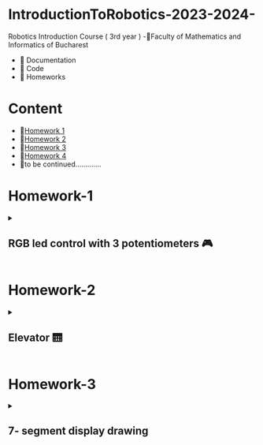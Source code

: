 # IntroductionToRobotics-2023-2024-

Robotics Introduction Course ( 3rd year )
-📍Faculty of Mathematics and Informatics of Bucharest
- 🤖 Documentation
- 🤖 Code
- 🤖 Homeworks

# Content
- 🚨[Homework 1](#homework-1)
- 🚨[Homework 2](#homework-2)
- 🚨[Homework 3](#homework-3)
- 🚨[Homework 4](#homework-4)
- 🚨to be continued.............
# Homework-1
<details>
<summary> <h2> RGB led control with 3 potentiometers 🎮 </h2> </summary>
<h3>Task</h3>
<details>
Utilize a separate potentiometer to independently control each color of the RGB LED (Red, Green, and Blue). This control should be achieved using digital electronics.
</details>

### 🖥 Code : [ The Code 🖥 ](https://github.com/anacimpeanu/IntroductionToRobotics-2023-2024-/blob/main/Homework/RGB_HOMEWORK_1.ino)

### 🕹 Electronic scheme: ![IR schema final](https://github.com/anacimpeanu/IntroductionToRobotics-2023-2024-/assets/115561036/94e1bbc6-0383-4f4e-93e0-0ff483e604af)


### 📸 Electronic circuit in real life:
![ir 4](https://github.com/anacimpeanu/IntroductionToRobotics-2023-2024-/assets/115561036/ea5f1460-1497-47f4-814b-68cbce823bef)


![ir 3](https://github.com/anacimpeanu/IntroductionToRobotics-2023-2024-/assets/115561036/f2147743-0050-4abc-8c60-3fa82d5a2e7c)

### 📽 Video : [ RGB Video 🧨](https://youtu.be/yFtEyoPxVpA)

### 🔌 Important : 
- The red LED has too much internal resistance, and a 330 resistor further reduces the current reaching the LED
- So, for the red LED, I use a resistance of 10, so we allow a current with a higher intensity to reach the LED

</details> 

# Homework-2
<details>
<summary> <h2> Elevator 🛗 </h2> </summary>
  
This assignment involves simulating a 3-floor elevator control system using
LEDs, buttons, and a buzzer with Arduino.
You'll acquire expertise in utilizing button state transitions, applying debouncing methods, and orchestrating various components to simulate real-life situations.
## Tasks
### Design a control system that simulates a 3-floor elevator using the Arduino platform.
### LED Indicators: 
- Three LEDs, each symbolizing a different floor, with one lighting up to show the current floor. Another LED indicating the elevator's status, blinking during movement and 
staying steady when stationary.
### Buttons:
- Create 3 buttons for floor call requests. When pressed, the elevator should simulate movement towards the corresponding floor after a brief delay (2-3 seconds).
### Buzzer: The buzzer should produce brief sounds in the following situations:
              - When the elevator arrives at the requested floor (resembling a "ding").
              - During elevator door closing and movement (with distinct sounds for each action).
### State & Timers:
- If the elevator is already at the chosen floor, pressing the button for that floor does nothing. Otherwise, after a button press, the elevator should first wait for the doors to close and then move to the desired floor. If the elevator is already moving, it should either delay the action or queue it for after completing its current tasks.



### 🖥 Code : [ The Code 🖥 ](https://github.com/anacimpeanu/IntroductionToRobotics-2023-2024-/blob/main/Homework/ELEVATOR_HOMEWORK_II.ino)

### 🕹 Electronic scheme:![schema_ir_2](https://github.com/anacimpeanu/IntroductionToRobotics-2023-2024-/assets/115561036/6a709726-ad35-45eb-980c-59fab8d0455c)

### 📸 Electronic circuit in real life:
![poza1_ir_2](https://github.com/anacimpeanu/IntroductionToRobotics-2023-2024-/assets/115561036/6c3cefd1-6c12-4939-9919-63c0e31eb168)
![poza2_ir_2](https://github.com/anacimpeanu/IntroductionToRobotics-2023-2024-/assets/115561036/8b36885d-4b3b-407d-9781-5d5c582b716d)

### 📽 Video : [ ELEVATOR VIDEO 🛗](https://youtube.com/shorts/OGeQ3VK3NGE?feature=share)

</details>

# Homework-3
<details>
<summary> <h2> 7- segment display drawing </h2> </summary>
To operate the segment and create drawings on the display, you will employ the joystick for precise control. The transition between segments must feel organic, ensuring that they move smoothly from their current location to adjacent positions, while avoiding passing through obstacles or "walls."

## Task 

- Begin at the starting point, which should be located at the decimal point (DP). The current position will consistently blink, regardless of whether the segment is active or not. Utilize the joystick to transition between neighboring positions, as indicated in the table for the appropriate movements. A brief press of the button will toggle the segment's state between ON and OFF, while a prolonged press of the button will reset the entire display by deactivating all segments and relocating the current position to the decimal point.
-  ### Components : 
                - 1 7-segment display
                - 1 joystick
                - resistors and wires (perlogic)
   
- ### Tabel with cases :
<img width="294" alt="image" src="https://github.com/anacimpeanu/IntroductionToRobotics-2023-2024-/assets/115561036/beaa7d3f-8ca8-4410-9803-9875ad7518bd">



### 🖥 Code : [ The Code 🖥 ](https://github.com/anacimpeanu/IntroductionToRobotics-2023-2024-/blob/main/Homework/RGB_HOMEWORK_1.ino)

### 🕹 Electronic scheme: ![ir_3](https://github.com/anacimpeanu/IntroductionToRobotics-2023-2024-/assets/115561036/7584b217-328a-480e-b98e-504ca061965c)


### 📸 Electronic circuit in real life:
![ir 4](https://github.com/anacimpeanu/IntroductionToRobotics-2023-2024-/assets/115561036/ea5f1460-1497-47f4-814b-68cbce823bef)


![ir 3](https://github.com/anacimpeanu/IntroductionToRobotics-2023-2024-/assets/115561036/f2147743-0050-4abc-8c60-3fa82d5a2e7c)

### 📽 Video : [ 7-segment drawing](https://youtu.be/yFtEyoPxVpA)

### 🔌 Important : 
## The axes of the merging joystick will be taken into account (that difference is explained in the way and in the code)
## Something useful for me : [Something](https://github.com/anacimpeanu/IntroductionToRobotics-2023-2024-/files/13293533/Facultate.3.pdf)


</details> 



